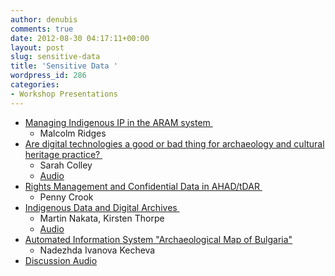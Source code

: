 ```yaml
---
author: denubis
comments: true
date: 2012-08-30 04:17:11+00:00
layout: post
slug: sensitive-data
title: 'Sensitive Data '
wordpress_id: 286
categories:
- Workshop Presentations
---
```


* [Managing Indigenous IP in the ARAM system ](http://fedarch.org/slides/05_Sensitive/Ridges_Sensitive%20data.ppt)
  * Malcolm Ridges
* [Are digital technologies a good or bad thing for archaeology and cultural heritage practice? ](http://fedarch.org/slides/05_Sensitive/Colley_Ethics.pptx)
  * Sarah Colley
  * [Audio](http://www.fedarch.org/audio/5%20-%20Sensitivity%201%20-%20Colley.mp3)
* [Rights Management and Confidential Data in AHAD/tDAR ](http://fedarch.org/slides/05_Sensitive/Crook_Sensitive.pptx)
  * Penny Crook
* [Indigenous Data and Digital Archives ](http://fedarch.org/slides/05_Sensitive/Nakata&Thorpe_What%20is%20Indigenous%20data.pptx)
  * Martin Nakata, Kirsten Thorpe
  * [Audio](http://www.fedarch.org/audio/5%20-%20Sensitivity%202%20-%20NakataThorpe.mp3)
* [Automated Information System "Archaeological Map of Bulgaria"](http://fedarch.org/slides/05_Sensitive/Kecheva_AKB_Sensitive.pdf)
  * Nadezhda Ivanova Kecheva
* [Discussion Audio](http://www.fedarch.org/audio/5%20-%20Sensitivity%203%20-%20discussion.mp3)
